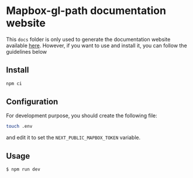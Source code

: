 # Mapbox-gl-path documentation website

This `docs` folder is only used to generate the documentation website available [here](https://mapbox-gl-path.netlify.app/).
However, if you want to use and install it, you can follow the guidelines below

## Install

```bash
npm ci
```

## Configuration

For development purpose, you should create the following file:

```bash
touch .env
```

and edit it to set the `NEXT_PUBLIC_MAPBOX_TOKEN` variable.

## Usage

```bash
$ npm run dev
```
